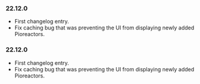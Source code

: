 ### 22.12.0
 - First changelog entry.
 - Fix caching bug that was preventing the UI from displaying newly added Pioreactors.




### 22.12.0
 - First changelog entry.
 - Fix caching bug that was preventing the UI from displaying newly added Pioreactors.
